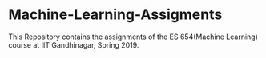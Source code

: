 # Machine-Learning-Assigments
This Repository contains the assignments of the ES 654(Machine Learning) course at IIT Gandhinagar, Spring 2019.
